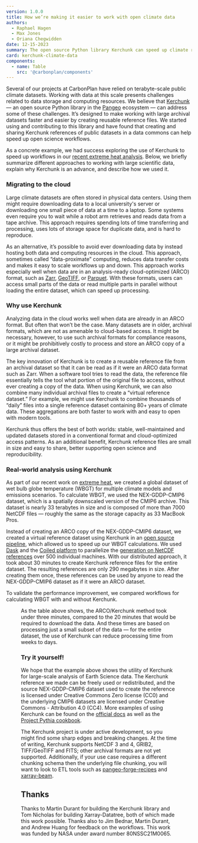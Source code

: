 ```yaml
---
version: 1.0.0
title: How we’re making it easier to work with open climate data
authors:
  - Raphael Hagen
  - Max Jones
  - Oriana Chegwidden
date: 12-15-2023
summary: The open source Python library Kerchunk can speed up climate research.
card: kerchunk-climate-data
components:
  - name: Table
    src: '@carbonplan/components'
---
```


Several of our projects at CarbonPlan have relied on terabyte-scale public climate datasets. Working with data at this scale presents challenges related to data storage and computing resources. We believe that [Kerchunk](https://fsspec.github.io/kerchunk/) — an open source Python library in the [Pangeo](https://pangeo.io/) ecosystem — can address some of these challenges. It’s designed to make working with large archival datasets faster and easier by creating reusable reference files. We started using and contributing to this library and have found that creating and sharing Kerchunk references of public datasets in a data commons can help speed up open science workflows.

As a concrete example, we had success exploring the use of Kerchunk to speed up workflows in our [recent extreme heat analysis](https://carbonplan.org/research/extreme-heat-explainer). Below, we briefly summarize different approaches to working with large scientific data, explain why Kerchunk is an advance, and describe how we used it.

### Migrating to the cloud

Large climate datasets are often stored in physical data centers. Using them might require downloading data to a local university's server or downloading one small piece of data at a time to a laptop. Some systems even require you to wait while a robot arm retrieves and reads data from a tape archive. This approach requires spending lots of time transferring and processing, uses lots of storage space for duplicate data, and is hard to reproduce.

As an alternative, it’s possible to avoid ever downloading data by instead hosting both data and computing resources in the cloud. This approach, sometimes called “data-proximate” computing, reduces data transfer costs and makes it easy to scale workflows up and down. This approach works especially well when data are in an analysis-ready cloud-optimized (ARCO) format, such as [Zarr](https://zarr.readthedocs.io/en/stable/spec/v2.html), [GeoTIFF](https://www.ogc.org/standard/geotiff/), or [Parquet](https://parquet.apache.org/). With these formats, users can access small parts of the data or read multiple parts in parallel without loading the entire dataset, which can speed up processing.

### Why use Kerchunk

Analyzing data in the cloud works well when data are already in an ARCO format. But often that won’t be the case. Many datasets are in older, archival formats, which are not as amenable to cloud-based access. It might be necessary, however, to use such archival formats for compliance reasons, or it might be prohibitively costly to process and store an ARCO copy of a large archival dataset.

The key innovation of Kerchunk is to create a reusable reference file from an archival dataset so that it can be read as if it were an ARCO data format such as Zarr. When a software tool tries to read the data, the reference file essentially tells the tool what portion of the original file to access, without ever creating a copy of the data. When using Kerchunk, we can also combine many individual archival files to create a “virtual reference dataset.” For example, we might use Kerchunk to combine thousands of “daily” files into a single reference dataset containing 80+ years of climate data. These aggregations are both faster to work with and easy to open with modern tools.

Kerchunk thus offers the best of both worlds: stable, well-maintained and updated datasets stored in a conventional format and cloud-optimized access patterns. As an additional benefit, Kerchunk reference files are small in size and easy to share, better supporting open science and reproducibility.

### Real-world analysis using Kerchunk

As part of our recent work on [extreme heat](https://github.com/carbonplan/extreme-heat), we created a global dataset of wet bulb globe temperature (WBGT) for multiple climate models and emissions scenarios. To calculate WBGT, we used the NEX-GDDP-CMIP6 dataset, which is a spatially downscaled version of the CMIP6 archive. This dataset is nearly 33 terabytes in size and is composed of more than 7000 NetCDF files — roughly the same as the storage capacity as 33 MacBook Pros.

Instead of creating an ARCO copy of the NEX-GDDP-CMIP6 dataset, we created a virtual reference dataset using Kerchunk in an [open source pipeline](https://github.com/carbonplan/kerchunk-NEX-GDDP-CMIP6), which allowed us to speed up our WBGT calculations. We used [Dask](https://docs.dask.org/en/stable/) and the [Coiled platform](https://www.coiled.io/) to parallelize the [generation on NetCDF references](https://github.com/carbonplan/kerchunk-NEX-GDDP-CMIP6/blob/main/generation/parallel_reference_generation.ipynb) over 500 individual machines. With our distributed approach, it took about 30 minutes to create Kerchunk reference files for the entire dataset. The resulting references are only 290 megabytes in size. After creating them once, these references can be used by anyone to read the NEX-GDDP-CMIP6 dataset as if it were an ARCO dataset.

To validate the performance improvement, we compared workflows for calculating WBGT with and without Kerchunk.

<Figure>
  <Table
    columns={6}
    start={[[1], [1, 3, 3, 3], [4, 5, 5, 5]]}
    width={[
      [6, 2, 2, 2],
      [3, 2, 2, 2],
      [3, 2, 2, 2],
    ]}
    data={[
      ['Method', 'Archival dataset', 'Cloud-optimized reference dataset'],
      ['# of Input Datasets', '20', '20'],
      ['Temporal Extent', '365 days', '365 days'],
      ['# of Workers', '10', '10'],
      ['Worker Instance ', 'm7i.xlarge ', 'm7i.xlarge '],
      ['Time', '20 minutes 24 seconds', '2 min 49 seconds'],
    ]}
  />
</Figure>

As the table above shows, the ARCO/Kerchunk method took under three minutes, compared to the 20 minutes that would be required to download the data. And these times are based on processing just a small subset of the data — for the entire dataset, the use of Kerchunk can reduce processing time from weeks to days.

### Try it yourself!

We hope that the example above shows the utility of Kerchunk for large-scale analysis of Earth Science data. The Kerchunk reference we made can be freely used or redistributed, and the source NEX-GDDP-CMIP6 dataset used to create the reference is licensed under Creative Commons Zero license (CC0) and the underlying CMIP6 datasets are licensed under Creative Commons - Attribution 4.0 (CC4). More examples of using Kerchunk can be found on the [official docs](https://fsspec.github.io/kerchunk/) as well as the [Project Pythia cookbook](https://projectpythia.org/kerchunk-cookbook/README.html).

The Kerchunk project is under active development, so you might find some sharp edges and breaking changes. At the time of writing, Kerchunk supports NetCDF 3 and 4, GRIB2, TIFF/GeoTIFF and FITS; other archival formats are not yet supported. Additionally, if your use case requires a different chunking schema then the underlying file chunking, you will want to look to ETL tools such as [pangeo-forge-recipes](https://pangeo-forge.readthedocs.io/en/latest/) and [xarray-beam](https://xarray-beam.readthedocs.io/en/latest/).

## Thanks

Thanks to Martin Durant for building the Kerchunk library and Tom Nicholas for building Xarray-Datatree, both of which made this work possible. Thanks also to Jim Bednar, Martin Durant, and Andrew Huang for feedback on the workflows. This work was funded by NASA under award number 80NSSC21M0065.

